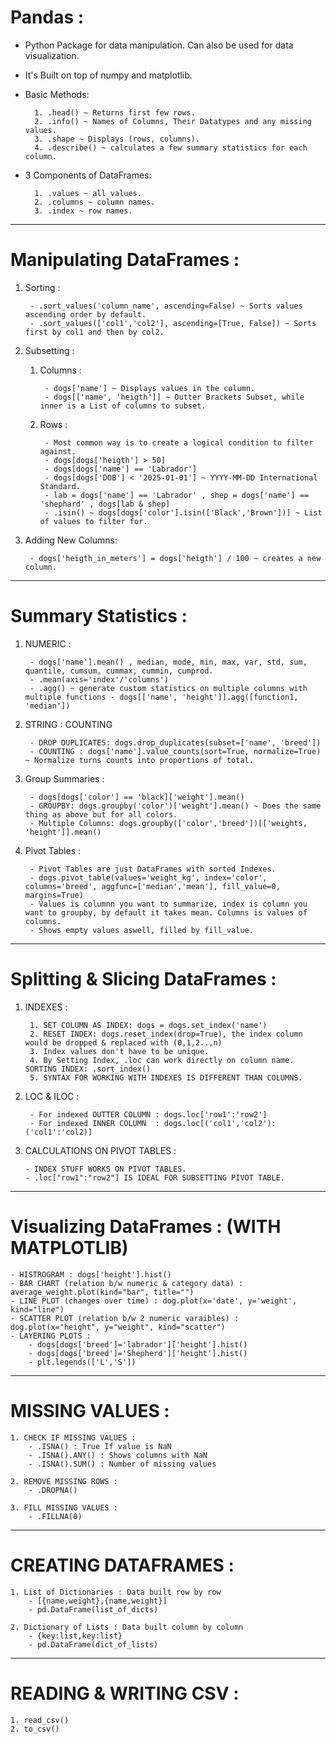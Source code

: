 # Pandas : 

- Python Package for data manipulation. Can also be used for data visualization.
- It's Built on top of numpy and matplotlib.
- Basic Methods:

		1. .head() ~ Returns first few rows.
		2. .info() ~ Names of Columns, Their Datatypes and any missing values.
		3. .shape ~ Displays (rows, columns).
		4. .describe() ~ calculates a few summary statistics for each column.

- 3 Components of DataFrames:

		1. .values ~ all values.
		2. .columns ~ column names.
		3. .index ~ row names.

---

# Manipulating DataFrames :

1. Sorting :
	
		- .sort_values('column_name', ascending=False) ~ Sorts values ascending order by default.
		- .sort_values(['col1','col2'], ascending=[True, False]) ~ Sorts first by col1 and then by col2.
		 

2. Subsetting :

	1. Columns :

			- dogs['name'] ~ Displays values in the column.
			- dogs[['name', 'heigth']] ~ Outter Brackets Subset, while inner is a List of columns to subset.

	2. Rows :

			- Most common way is to create a logical condition to filter against.
			- dogs[dogs['heigth'] > 50] 
			- dogs[dogs['name'] == 'Labrador']
			- dogs[dogs['DOB'] < '2025-01-01'] ~ YYYY-MM-DD International Standard.
			- lab = dogs['name'] == 'Labrador' , shep = dogs['name'] == 'shephard' , dogs[lab & shep]
			- .isin() ~ dogs[dogs['color'].isin(['Black','Brown'])] ~ List of values to filter for.
		

3. Adding New Columns:

		- dogs['heigth_in_meters'] = dogs['heigth'] / 100 ~ creates a new column.


---

# Summary Statistics :
	
1. NUMERIC :

		- dogs['name'].mean() , median, mode, min, max, var, std, sum, quantile, cumsum, cummax, cummin, cumprod.	
		- .mean(axis='index'/'columns')
		- .agg() ~ generate custom statistics on multiple columns with multiple functions - dogs[['name', 'height']].agg([function1, 'median']) 
		
2. STRING : COUNTING

		- DROP DUPLICATES: dogs.drop_duplicates(subset=['name', 'breed'])
		- COUNTING : dogs['name'].value_counts(sort=True, normalize=True) ~ Normalize turns counts into proportions of total.
		
3. Group Summaries :
		
		- dogs[dogs['color'] == 'black]['weight'].mean()
		- GROUPBY: dogs.groupby('color')['weight'].mean() ~ Does the same thing as above but for all colors.
		- Multiple Columns: dogs.groupby(['color','breed'])[['weights, 'height']].mean()

4. Pivot Tables :
	
		- Pivot Tables are just DataFrames with sorted Indexes.
		- dogs.pivot_table(values='weight_kg', index='color', columns='breed', aggfunc=['median','mean'], fill_value=0, margins=True)
		- Values is columnn you want to summarize, index is column you want to groupby, by default it takes mean. Columns is values of columns.
		- Shows empty values aswell, filled by fill_value.

---

# Splitting & Slicing DataFrames :

1. INDEXES :

		1. SET COLUMN AS INDEX: dogs = dogs.set_index('name')
		2. RESET INDEX: dogs.reset_index(drop=True), the index column would be dropped & replaced with (0,1,2..,n)
		3. Index values don't have to be unique.
		4. By Setting Index, .loc can work directly on column name. SORTING INDEX: .sort_index()		
		5. SYNTAX FOR WORKING WITH INDEXES IS DIFFERENT THAN COLUMNS.


2. LOC & ILOC :
		
		- For indexed OUTTER COLUMN : dogs.loc['row1':'row2']
		- For indexed INNER COLUMN  : dogs.loc[('col1','col2'):('col1':'col2)]


3.  CALCULATIONS ON PIVOT TABLES :

		- INDEX STUFF WORKS ON PIVOT TABLES.
		- .loc["row1":"row2"] IS IDEAL FOR SUBSETTING PIVOT TABLE.


---

# Visualizing DataFrames : (WITH MATPLOTLIB)

	- HISTROGRAM : dogs['height'].hist()
	- BAR CHART (relation b/w numeric & category data) : average_weight.plot(kind="bar", title="")
	- LINE PLOT (changes over time) : dog.plot(x='date', y='weight', kind="line")
	- SCATTER PLOT (relation b/w 2 numeric varaibles) : dog.plot(x="height", y="weight", kind="scatter")
	- LAYERING PLOTS : 
		- dogs[dogs['breed']='labrador']['height'].hist()
		- dogs[dogs['breed']='Shepherd']['height'].hist()
		- plt.legends(['L','S'])	
---

# MISSING VALUES :
	1. CHECK IF MISSING VALUES :
		- .ISNA() : True If value is NaN
		- .ISNA().ANY() : Shows columns with NaN
		- .ISNA().SUM() : Number of missing values

	2. REMOVE MISSING ROWS :
		- .DROPNA()

	3. FILL MISSING VALUES :
		- .FILLNA(0)
---

# CREATING DATAFRAMES :

	1. List of Dictionaries : Data built row by row
		- [{name,weight},{name,weight}]
		- pd.DataFrame(list_of_dicts)

	2. Dictionary of Lists : Data built column by column
		- {key:list,key:list}
		- pd.DataFrame(dict_of_lists)
	

---

# READING & WRITING CSV :

	1. read_csv()
	2. to_csv()






























































